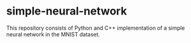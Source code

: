 # simple-neural-network
This repository consists of Python and C++ implementation of a simple neural network in the MNIST dataset.
